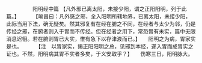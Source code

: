 <!-- { "loadSidebar": true } -->
　　　　　阳明经中篇 【凡外邪已离太阳，未接少阳，谓之正阳阳明，列于此篇。】
　　 【喻昌曰：凡外感之邪，全入阳明所辖地界，已离太阳，未接少阳，此际当用下法，确无疑矣。然其邪复有在经在腑之不同，在经者与太少为邻，仍是传经之邪，在腑者则入于胃而不传经。但在经者之用下，常恐胃有未实，篇中无限消息迟徊。若在腑则胃已大实，惟有急下以存津液而已。】　　阳明之为病，胃家实是也。
　　 【注　以胃家实，揭正阳阳明之总，见邪到本经，遂入胃而成胃实之证也。不然，阳明病其胃不实者多矣，于义安取乎？】　　伤寒三日，阳明脉大。
